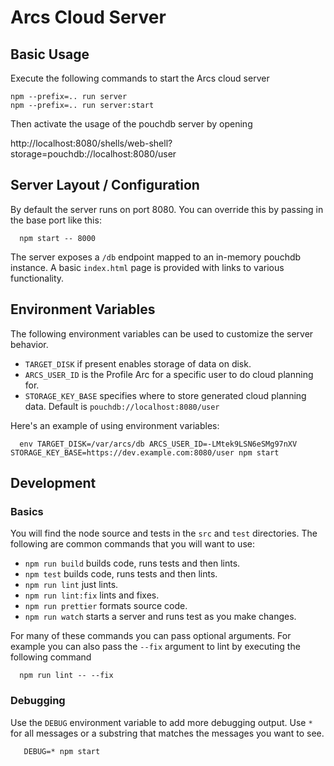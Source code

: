 # Arcs Cloud Server

## Basic Usage

Execute the following commands to start the Arcs cloud server

```
npm --prefix=.. run server
npm --prefix=.. run server:start
```

Then activate the usage of the pouchdb server by opening

  http://localhost:8080/shells/web-shell?storage=pouchdb://localhost:8080/user

## Server Layout / Configuration

By default the server runs on port 8080.  You can override this by passing in the base port like this:

```
  npm start -- 8000
```

The server exposes a `/db` endpoint mapped to an in-memory pouchdb instance.  A basic `index.html`
page is provided with links to various functionality.

## Environment Variables

The following environment variables can be used to customize the server behavior.

- `TARGET_DISK` if present enables storage of data on disk.
- `ARCS_USER_ID` is the Profile Arc for a specific user to do cloud planning for.
- `STORAGE_KEY_BASE` specifies where to store generated cloud planning data.  Default is  `pouchdb://localhost:8080/user`

Here's an example of using environment variables:

```
  env TARGET_DISK=/var/arcs/db ARCS_USER_ID=-LMtek9LSN6eSMg97nXV STORAGE_KEY_BASE=https://dev.example.com:8080/user npm start
```


## Development

### Basics

You will find the node source and tests in the `src` and `test`
directories.  The following are common commands that you will want to use:

- `npm run build` builds code, runs tests and then lints.
- `npm test` builds code, runs tests and then lints.
- `npm run lint` just lints.
- `npm run lint:fix` lints and fixes.
- `npm run prettier` formats source code.
- `npm run watch` starts a server and runs test as you make changes.

For many of these commands you can pass optional arguments.  For
example you can also pass the `--fix` argument to lint by executing
the following command

```
  npm run lint -- --fix
```

### Debugging

Use the `DEBUG` environment variable to add more debugging output.
Use `*` for all messages or a substring that matches the messages you
want to see.

```
   DEBUG=* npm start
 ```

